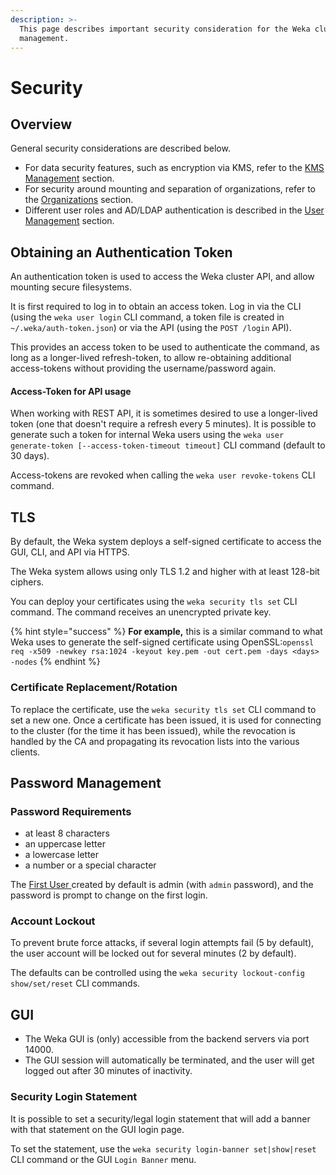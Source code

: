 ```yaml
---
description: >-
  This page describes important security consideration for the Weka cluster
  management.
---
```


# Security

## Overview

General security considerations are described below.

* For data security features, such as encryption via KMS, refer to the [KMS Management](../../fs/managing-filesystems/kms-management.md) section.
* For security around mounting and separation of organizations, refer to the [Organizations](organizations.md) section.
* Different user roles and AD/LDAP authentication is described in the [User Management](user-management.md) section.

## Obtaining an Authentication Token

An authentication token is used to access the Weka cluster API, and allow mounting secure filesystems.

It is first required to log in to obtain an access token. Log in via the CLI \(using the `weka user login` CLI command, a token file is created in `~/.weka/auth-token.json`\) or via the API \(using the `POST /login` API\).

This provides an access token to be used to authenticate the command, as long as a longer-lived refresh-token, to allow re-obtaining additional access-tokens without providing the username/password again.

#### Access-Token for API usage

When working with REST API, it is sometimes desired to use a longer-lived token \(one that doesn't require a refresh every 5 minutes\). It is possible to generate such a token for internal Weka users using the `weka user generate-token [--access-token-timeout timeout]` CLI command \(default to  30 days\).

Access-tokens are revoked when calling the `weka user revoke-tokens` CLI command. 

## TLS

By default, the Weka system deploys a self-signed certificate to access the GUI, CLI, and API via HTTPS.

The Weka system allows using only TLS 1.2 and higher with at least 128-bit ciphers.

You can deploy your certificates using the `weka security tls set` CLI command. The command receives an unencrypted private key.

{% hint style="success" %}
**For example,** this is a similar command to what Weka uses to generate the self-signed certificate using  OpenSSL:`openssl req -x509 -newkey rsa:1024 -keyout key.pem -out cert.pem -days <days> -nodes`
{% endhint %}

### Certificate Replacement/Rotation

To replace the certificate, use the `weka security tls set` CLI command to set a new one. Once a certificate has been issued, it is used for connecting to the cluster \(for the time it has been issued\), while the revocation is handled by the CA and propagating its revocation lists into the various clients.

## Password Management

### Password Requirements

* at least 8 characters
* an uppercase letter
* a lowercase letter
* a number or a special character

The [First User ](user-management.md#first-user-cluster-admin)created by default is admin \(with `admin` password\), and the password is prompt to change on the first login.

### Account Lockout

To prevent brute force attacks, if several login attempts fail \(5 by default\), the user account will be locked out for several minutes \(2 by default\).

The defaults can be controlled using the `weka security lockout-config show/set/reset` CLI commands. 

## GUI

* The Weka GUI is \(only\) accessible from the backend servers via port 14000.
* The GUI session will automatically be terminated, and the user will get logged out after 30 minutes of inactivity.

### Security Login Statement

It is possible to set a security/legal login statement that will add a banner with that statement on the GUI login page.

To set the statement, use the `weka security login-banner set|show|reset` CLI command or the GUI `Login Banner` menu. 

